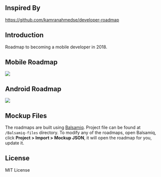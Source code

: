 ## Inspired By
https://github.com/kamranahmedse/developer-roadmap

## Introduction
Roadmap to becoming a mobile developer in 2018.

## Mobile Roadmap
![](https://github.com/tientnvn/android-developer-roadmap/blob/master/images/intro_roadmap_v1.0.png)

## Android Roadmap
![](https://github.com/tientnvn/android-developer-roadmap/blob/master/images/android_roadmap_v1.0.png)

## Mockup Files
The roadmaps are built using [Balsamiq](https://balsamiq.com/products/mockups/). Project file can be found at `/Balsamiq-files` directory. To modify any of the roadmaps, open Balsamiq, click **Project > Import > Mockup JSON**, it will open the roadmap for you, update it.

## License
MIT License

